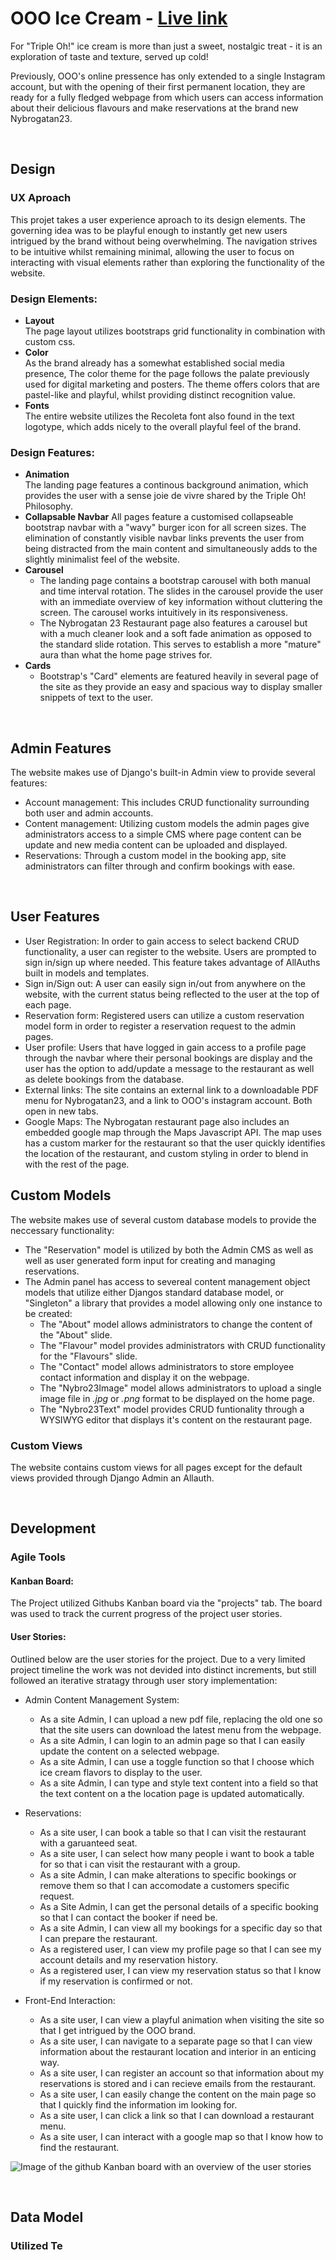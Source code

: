 # OOO Ice Cream - [Live link](https://ooo-icecream.herokuapp.com/nybrogatan23/)

For "Triple Oh!" ice cream is more than just a sweet, nostalgic treat - it is an exploration of taste and texture, served up cold!

Previously, OOO's online pressence has only extended to a single Instagram account, but with the opening of their first permanent location, they are ready for a fully fledged webpage from which users can access information about their delicious flavours and make reservations at the brand new Nybrogatan23.  

<br>  

## Design

### UX Aproach
This projet takes a user experience aproach to its design elements. The governing idea was to be playful enough to instantly get new users intrigued by the brand without being overwhelming. The navigation strives to be intuitive whilst remaining minimal, allowing the user to focus on interacting with visual elements rather than exploring the functionality of the website.

### Design Elements:
* **Layout**  
  The page layout utilizes bootstraps grid functionality in combination with custom css. 
* **Color**  
  As the brand already has a somewhat established social media presence, The color theme for the page follows the palate previously used for digital marketing and posters. The theme offers colors that are pastel-like and playful, whilst providing distinct recognition value.
* **Fonts**  
  The entire website utilizes the Recoleta font also found in the text logotype, which adds nicely to the overall playful feel of the brand. 

### Design Features:
* **Animation**  
  The landing page features a continous background animation, which provides the user with a sense joie de vivre shared by the Triple Oh! Philosophy.
* **Collapsable Navbar**
  All pages feature a customised collapseable bootstrap navbar with a "wavy" burger icon for all screen sizes. The elimination of constantly visible navbar links prevents the user from being distracted from the main content and simultaneously adds to the slightly minimalist feel of the website.
* **Carousel**
  - The landing page contains a bootstrap carousel with both manual and time interval rotation. The slides in the carousel provide the user with an immediate overview of key information without cluttering the screen. The carousel works intuitively in its responsiveness.
  - The Nybrogatan 23 Restaurant page also features a carousel but with a much cleaner look and a soft fade animation as opposed to the standard slide rotation. This serves to establish a more "mature" aura than what the home page strives for.
* **Cards**
  - Bootstrap's "Card" elements are featured heavily in several page of the site as they provide an easy and spacious way to display smaller snippets of text to the user.

<br>

## Admin Features
The website makes use of Django's built-in Admin view to provide several features:
* Account management:
  This includes CRUD functionality surrounding both user and admin accounts.
* Content management:
  Utilizing custom models the admin pages give administrators access to a simple CMS where page content can be update and new media content can be uploaded and displayed.
* Reservations:
  Through a custom model in the booking app, site administrators can filter through and confirm bookings with ease.

<br>

## User Features
* User Registration:
  In order to gain access to select backend CRUD functionality, a user can register to the website. Users are prompted to sign in/sign up where needed. This feature takes advantage of AllAuths built in models and templates.
* Sign in/Sign out:
  A user can easily sign in/out from anywhere on the website, with the current status being reflected to the user at the top of each page.
* Reservation form:
  Registered users can utilize a custom reservation model form in order to register a reservation request to the admin pages.
* User profile:
  Users that have logged in gain access to a profile page through the navbar where their personal bookings are display and the user has the option to add/update a message to the restaurant as well as delete bookings from the database.
* External links:
  The site contains an external link to a downloadable PDF menu for Nybrogatan23, and a link to OOO's instagram account. Both open in new tabs.
* Google Maps:
  The Nybrogatan restaurant page also includes an embedded google map through the Maps Javascript API. The map uses has a custom marker for the restaurant so that the user quickly identifies the location of the restaurant, and custom styling in order to blend in with the rest of the page.


## Custom Models
The website makes use of several custom database models to provide the neccessary functionality:
* The "Reservation" model is utilized by both the Admin CMS as well as well as user generated form input for creating and managing reservations.
* The Admin panel has access to severeal content management object models that utilize either Djangos standard database model, or "Singleton" a library that provides a model allowing only one instance to be created:
  - The "About" model allows administrators to change the content of the "About" slide.
  - The "Flavour" model provides administrators with CRUD functionality for the "Flavours" slide.
  - The "Contact" model allows administrators to store employee contact information and display it on the webpage.
  - The "Nybro23Image" model allows administrators to upload a single image file in *.jpg* or *.png* format to be displayed on the home page.
  - The "Nybro23Text" model provides CRUD funtionality through a WYSIWYG editor that displays it's content on the restaurant page.

### Custom Views
The website contains custom views for all pages except for the default views provided through Django Admin an Allauth.
 
<br>

## Development

### Agile Tools

#### Kanban Board:
The Project utilized Githubs Kanban board via the "projects" tab. The board was used to track the current progress of the project user stories.

#### User Stories:
Outlined below are the user stories for the project. Due to a very limited project timeline the work was not devided into distinct increments, but still followed an iterative stratagy through user story implementation:

* Admin Content Management System:
  - As a site Admin, I can upload a new pdf file, replacing the old one so that the site users can download the latest menu from the webpage.
  - As a site Admin, I can login to an admin page so that I can easily update the content on a selected webpage.
  - As a site Admin, I can use a toggle function so that I choose which ice cream flavors to display to the user.
  - As a site Admin, I can type and style text content into a field so that the text content on a the location page is updated automatically.

* Reservations:
  - As a site user, I can book a table so that I can visit the restaurant with a garuanteed seat.
  - As a site user, I can select how many people i want to book a table for so that i can visit the restaurant with a group.
  - As a site Admin, I can make alterations to specific bookings or remove them so that I can accomodate a customers specific request.
  - As a Site Admin, I can get the personal details of a specific booking so that I can contact the booker if need be.
  - As a site Admin, I can view all my bookings for a specific day so that I can prepare the restaurant.
  - As a registered user, I can view my profile page so that I can see my account details and my reservation history.
  - As a registered user, I can view my reservation status so that I know if my reservation is confirmed or not.

* Front-End Interaction:
  - As a site user, I can view a playful animation when visiting the site so that I get intrigued by the OOO brand.
  - As a site user, I can navigate to a separate page so that I can view information about the restaurant location and interior in an enticing way.
  - As a site user, I can register an account so that information about my reservations is stored and i can recieve emails from the restaurant.
  - As a site user, I can easily change the content on the main page so that I quickly find the information im looking for.
  - As a site user, I can click a link so that I can download a restaurant menu.
  - As a site user, I can interact with a google map so that I know how to find the restaurant.

![Image of the github Kanban board with an overview of the user stories](screenshots/kanban-ss.jpg)

<br>

## Data Model ##

### Utilized Te